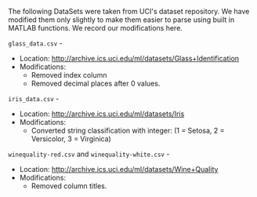 The following DataSets were taken from UCI's dataset repository. We have 
modified them only slightly to make them easier to parse using built in MATLAB 
functions. We record our modifications here.


`glass_data.csv` -

* Location: http://archive.ics.uci.edu/ml/datasets/Glass+Identification
* Modifications:
    * Removed index column
    * Removed decimal places after 0 values.


`iris_data.csv` - 
* Location: http://archive.ics.uci.edu/ml/datasets/Iris
* Modifications:
    * Converted string classification with integer: (1 = Setosa, 2 = Versicolor, 3 = Virginica)


`winequality-red.csv` and `winequality-white.csv` - 
* Location: http://archive.ics.uci.edu/ml/datasets/Wine+Quality
* Modifications:
    * Removed column titles.

